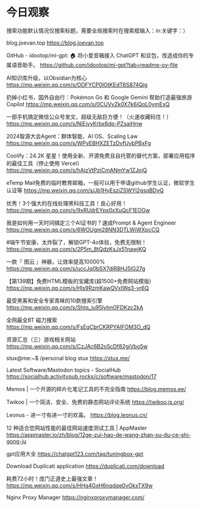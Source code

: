 # 今日观察

搜索功能默认情况仅搜索标题，需要全局搜索时在搜索框输入：in:关键字：）  

blog.joevan.top  https://blog.joevan.top  

GitHub - idootop/mi-gpt: 🏠 将小爱音箱接入 ChatGPT 和豆包，改造成你的专属语音助手。  https://github.com/idootop/mi-gpt?tab=readme-ov-file  

AI知识库升级，以Obsidian为核心  https://mp.weixin.qq.com/s/ODFYCP0lOtKEdT6S874Qjg  

扔掉小红书，国外自由行：Pokémon Go 和 Google Gemini 帮助打造最强旅游 Copilot  https://mp.weixin.qq.com/s/0CUVvZk0X7k6iQoL0ymExQ  

一部手机搞定微信公众号发文，超级无敌巨方便！（火速收藏码住！）  https://mp.weixin.qq.com/s/NiEjvvKrbx6dp-PZsaiHnw  

2024智源大会Agent：群体智能、AI OS、Scaling Law  https://mp.weixin.qq.com/s/WPvEBHXZETzDvfUvbPBxFg  

Coolify：24.2K 星星！使用全新、开源免费且自托管的替代方案，部署应用程序的最佳工具（停止使用 Vercel）  https://mp.weixin.qq.com/s/hAizVtPziCmANmYw1ZJojQ  

eTemp Mail免费的临时教育邮箱，一般可以用于申请github学生认证，微软学生认证等  https://mp.weixin.qq.com/s/Jb1HyEszjZSWYi2gsqBDvQ  

优秀！3个强大的在线处理黑科技工具！良心好用！  https://mp.weixin.qq.com/s/9xRUdrEYps0xXuQcF1EOGw  

我是如何用一天时间搞定三个AI证书的？速成Prompt & Agent Engineer  https://mp.weixin.qq.com/s/6WOUgm28NN3DTLWiWXpcCQ  

#端午节安康，太炸裂了，解锁GPT-4o体验，免费无限制！  https://mp.weixin.qq.com/s/2P5m_8tQdzKsJx51nawjKQ  

一款『 图云 』神器，让效率提高10000%  https://mp.weixin.qq.com/s/uccJq0bSX7djR8HJ5IG27g  

【第139期】免费HTML模板的宝藏库(超1500+免费网站模版)  https://mp.weixin.qq.com/s/Hls9RzmKawQVxIWq3-vr6Q  

最受黑客和安全专家青睐的10款搜索引擎  https://mp.weixin.qq.com/s/Shtq_iu95lyhnOFDKzc2kA  

全网最全BT 磁力搜索  https://mp.weixin.qq.com/s/FsEqCbrCKRPYAIFOM3O_dQ  

资源汇总（三）游戏相关网站  https://mp.weixin.qq.com/s/CzJAc6B2o5cDf82giVbo5w  

stux@me:~$ /personal blog stux  https://stux.me/  

Latest Software/Mastodon topics - SocialHub  https://socialhub.activitypub.rocks/c/software/mastodon/17  

Memos | 一个开源的碎片化笔记工具的不完全指南  https://blog.memos.ee/  

Twikoo | 一个简洁、安全、免费的静态网站评论系统  https://twikoo.js.org/  

Leonus - 进一寸有进一寸的欢喜。  https://blog.leonus.cn/  

12 种适合您网站性能的最佳网站速度测试工具 | AppMaster  https://appmaster.io/zh/blog/12ge-zui-hao-de-wang-zhan-su-du-ce-shi-gong-ju  

gpt应用大全  https://chatgpt123.com/tag/tuningbox-gpt  

Download Duplicati application  https://duplicati.com/download  

耗费72小时！庞门正道史上最强文章！  https://mp.weixin.qq.com/s/HHg4GxH6nqdqe0vOkxTX9w  

Nginx Proxy Manager  https://nginxproxymanager.com/  
